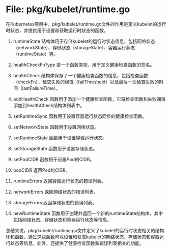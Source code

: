 # File: pkg/kubelet/runtime.go

在Kubernetes项目中，pkg/kubelet/runtime.go文件的作用是定义kubelet的运行时状态，并提供用于设置和获取运行时状态的函数。

1. runtimeState 结构体用于存储kubelet的运行时状态信息，包括网络状态（networkState）、存储状态（storageState）、容器运行状态（runtimeState）等。

2. healthCheckFnType 是一个函数类型，用于定义健康检查函数的签名。

3. healthCheck 结构体保存了一个健康检查函数的信息，包括检查函数（checkFn）、检查失败的阈值（failThreshold）以及最后一次检查失败的时间（lastFailureTime）。

4. addHealthCheck 函数用于添加一个健康检查函数，它将检查函数和失败阈值添加到healthCheck结构体列表中。

5. setRuntimeSync 函数用于设置容器运行状态同步的健康检查函数。

6. setNetworkState 函数用于设置网络状态。

7. setRuntimeState 函数用于设置容器运行状态。

8. setStorageState 函数用于设置存储状态。

9. setPodCIDR 函数用于设置Pod的CIDR。

10. podCIDR 返回Pod的CIDR。

11. runtimeErrors 返回容器运行状态的错误列表。

12. networkErrors 返回网络状态的错误列表。

13. storageErrors 返回存储状态的错误列表。

14. newRuntimeState 函数用于创建并返回一个新的runtimeState结构体，其中包括网络状态、存储状态和容器运行状态等信息。

总结来说，pkg/kubelet/runtime.go文件定义了kubelet的运行时状态相关的结构体和函数，通过这些函数可以设置和获取kubelet的网络状态、存储状态和容器运行状态等信息。此外，还提供了健康检查函数和错误列表相关的功能。

